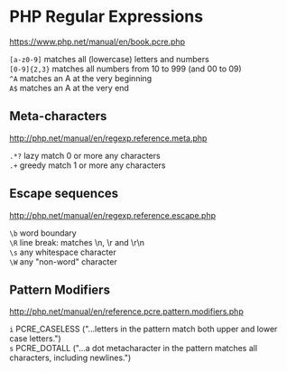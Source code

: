 PHP Regular Expressions
=======================
https://www.php.net/manual/en/book.pcre.php

`[a-z0-9]` matches all (lowercase) letters and numbers  
`[0-9]{2,3}` matches all numbers from 10 to 999 (and 00 to 09)  
`^A` matches an A at the very beginning  
`A$` matches an A at the very end  

Meta-characters
---------------
http://php.net/manual/en/regexp.reference.meta.php

`.*?` lazy match 0 or more any characters  
`.+` greedy match 1 or more any characters

Escape sequences
----------------
http://php.net/manual/en/regexp.reference.escape.php

`\b` word boundary  
`\R` line break: matches \n, \r and \r\n  
`\s` any whitespace character  
`\W` any "non-word" character  

Pattern Modifiers
-----------------
http://php.net/manual/en/reference.pcre.pattern.modifiers.php

`i` PCRE_CASELESS ("...letters in the pattern match both upper and lower case letters.")  
`s` PCRE_DOTALL ("...a dot metacharacter in the pattern matches all characters, including newlines.")  
